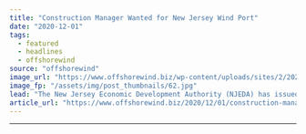 ```yaml
---
title: "Construction Manager Wanted for New Jersey Wind Port"
date: "2020-12-01"
tags: 
  - featured
  - headlines
  - offshorewind
source: "offshorewind"
image_url: "https://www.offshorewind.biz/wp-content/uploads/sites/2/2020/12/Construction-Manager-Wanted-for-New-Jersey-Wind-Port.jpg"
image_fp: "/assets/img/post_thumbnails/62.jpg"
lead: "The New Jersey Economic Development Authority (NJEDA) has issued a Request of Qualifications for"
article_url: "https://www.offshorewind.biz/2020/12/01/construction-manager-wanted-for-new-jersey-wind-port/"
---
```


---
